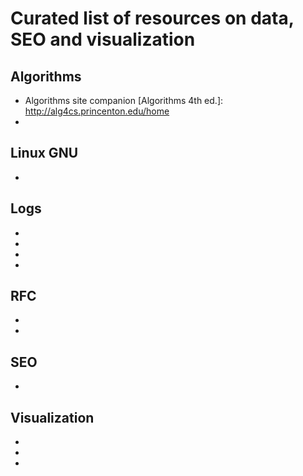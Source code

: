 # Curated list of resources on data, SEO and visualization

## Algorithms
* Algorithms site companion [Algorithms 4th ed.]: http://alg4cs.princenton.edu/home
* [TextRank: Bringing Order into Texts. Rada Mihalcea and Paul Tarau]: https://web.eecs.umich.edu/~mihalcea/papers/mihalcea.emnlp04.pdf

## Linux GNU
* [The Bash Hackers Wiki]: http://wiki.bash-hackers.org/

## Logs
* [Server logs after Excel fails]: http://ohgm.co.uk/server-logs-excel-fails-brightonseo-2016/
* [Exploring the Apache access_log]: http://intuitive.com/wicked/84-exploring-apache-access_log-shell-script.shtml
* [Shell based GeoIP log file analysis]: https://coderwall.com/p/ay4yfa/shell-based-geoip-log-file-analysis
* [System: Analyzing Apache Log Files]: http://www.the-art-of-web.com/system/logs/

## RFC 
* [The canonical link relation]: https://tools.ietf.org/html/rfc6596
* [Web linking]: https://tools.ietf.org/html/rfc5988

## SEO
* [SEO by the Sea - outside resources]: http://www.seobythesea.com/recommended-seo-and-usability-reading/

## Visualization
* [Google Data Studio]: https://www.google.com/analytics/data-studio/
* [Superset data exploration platform]: http://airbnb.io/projects/superset/
* [The Hitchhiker’s Guide to d3.js]: https://medium.com/@enjalot/the-hitchhikers-guide-to-d3-js-a8552174733a

